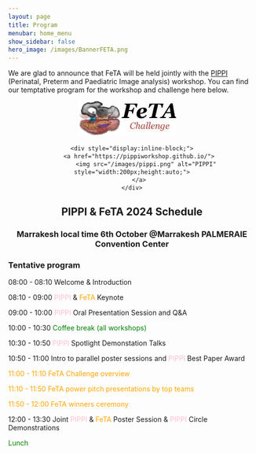 ```yaml
---
layout: page
title: Program
menubar: home_menu
show_sidebar: false
hero_image: /images/BannerFETA.png
---
```





We are glad to announce that FeTA will be held jointly with the [PIPPI](https://pippiworkshop.github.io/) (Perinatal, Preterm and Paediatric Image analysis) workshop. You can find our temptative program for the workshop and challenge here below.

<div style="text-align:center;">
    <div style="display:inline-block; margin-right: 20px;">
        <img src="/images/feta.png" alt="feta" style="width:200px;height:auto;">
    </div>

    <div style="display:inline-block;">
        <a href="https://pippiworkshop.github.io/">
            <img src="/images/pippi.png" alt="PIPPI" style="width:200px;height:auto;">
        </a>
    </div>
</div>


<h2 style="text-align: center;">PIPPI & FeTA 2024 Schedule</h2>

<h3 style="text-align: center;">Marrakesh local time 
6th October @Marrakesh PALMERAIE Convention Center</h3>



### Tentative program
08:00 - 08:10 Welcome & Introduction

08:10 - 09:00 <span style="color: pink;"> PIPPI</span> &<span style="color: orange;"> FeTA</span> Keynote

09:00 - 10:00 <span style="color: pink;"> PIPPI</span> Oral Presentation Session and Q&A

10:00 - 10:30 <span style="color: green;"> Coffee break (all workshops) </span>

10:30 - 10:50 <span style="color: pink;"> PIPPI</span> Spotlight Demonstation Talks

10:50 - 11:00 Intro to parallel poster sessions and <span style="color: pink;"> PIPPI</span> Best Paper Award

<span style="color: orange;"> 11:00 - 11:10 FeTA Challenge overview</span>

<span style="color: orange;"> 11:10 - 11:50 FeTA power pitch presentations by top teams</span>

<span style="color: orange;"> 11:50 - 12:00 FeTA winners ceremony</span>

12:00 - 13:30 Joint <span style="color: pink;"> PIPPI</span> & <span style="color: orange;"> FeTA</span> Poster Session & <span style="color: pink;"> PIPPI</span> Circle Demonstrations

<span style="color: green;">Lunch</span>
